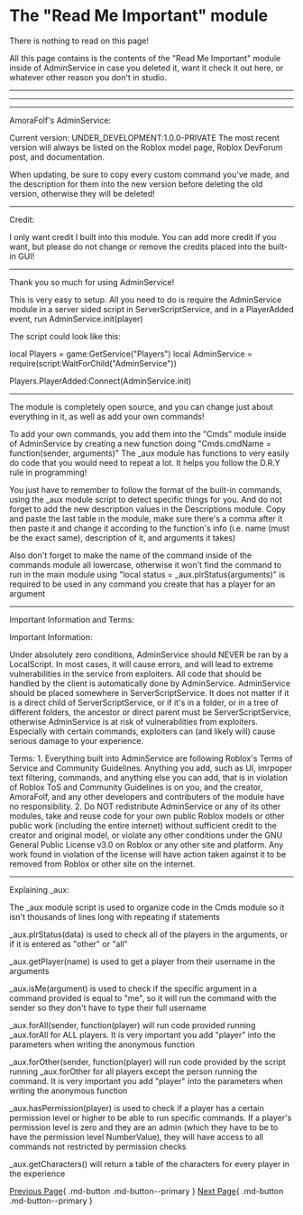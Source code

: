 # The "Read Me Important" module

There is nothing to read on this page!

All this page contains is the contents of the "Read Me Important" module inside of AdminService in case you deleted it, want it check it out here, or whatever other reason you don't in studio.

---

---

---

AmoraFolf's AdminService:

Current version: UNDER_DEVELOPMENT:1.0.0-PRIVATE
The most recent version will always be listed on the Roblox model page, Roblox DevForum post, and documentation.

When updating, be sure to copy every custom command you've made, and the description for them into the new version before deleting the old version, otherwise they will
be deleted!

---

Credit:

I only want credit I built into this module. You can add more credit if you want, but please do not change or remove the credits placed into the built-in GUI!

---

Thank you so much for using AdminService!

This is very easy to setup. All you need to do is require the AdminService module in a server sided script in ServerScriptService,
and in a PlayerAdded event, run AdminService.init(player)


The script could look like this:

local Players = game:GetService("Players")
local AdminService = require(script:WaitForChild("AdminService"))

Players.PlayerAdded:Connect(AdminService.init)

---

The module is completely open source, and you can change just about everything in it, as well as add your own commands!

To add your own commands, you add them into the "Cmds" module inside of AdminService by creating a new function doing "Cmds.cmdName = function(sender, arguments)"
The _aux module has functions to very easily do code that you would need to repeat a lot. It helps you follow the D.R.Y rule in programming!

You just have to remember to follow the format of the built-in commands, using the _aux module script to detect specific things for you.
And do not forget to add the new description values in the Descriptions module. Copy and paste the last table in the module, make sure there's a comma after it
then paste it and change it according to the function's info (i.e. name (must be the exact same), description of it, and arguments it takes)

Also don't forget to make the name of the command inside of the commands module all lowercase, otherwise it won't find the command to run in the main module
using "local status = _aux.plrStatus(arguments)" is required to be used in any command you create that has a player for an argument

---

Important Information and Terms:

Important Information:

Under absolutely zero conditions, AdminService should NEVER be ran by a LocalScript. In most cases, it will cause errors, and will lead to extreme vulnerabilities
 in the service from exploiters. All code that should be handled by the client is automatically done by AdminService.
AdminService should be placed somewhere in ServerScriptService. It does not matter if it is a direct child of ServerScriptService, or if it's in a folder, or in a
 tree of different folders, the ancestor or direct parent must be ServerScriptService, otherwise AdminService is at risk of vulnerabilities from exploiters. Especially
 with certain commands, exploiters can (and likely will) cause serious damage to your experience.


Terms:
	1. Everything built into AdminService are following Roblox's Terms of Service and Community Guidelines. Anything you add, such as UI, imrpoper text filtering, commands,
		and anything else you can add, that is in violation of Roblox ToS and Community Guidelines is on you, and the creator, AmoraFolf, and any other developers and
		contributers of the module have no responsibility.
	2. Do NOT redistribute AdminService or any of its other modules, take and reuse code for your own public Roblox models or other public work (including the entire
		internet) without sufficient credit to the creator and original model, or violate any other conditions under the GNU General Public License v3.0 on Roblox or any
		other site and platform. Any work found in violation of the license will have action taken against it to be removed from Roblox or other site on the internet.

---

Explaining _aux:

The _aux module script is used to organize code in the Cmds module so it isn't thousands of lines long with repeating if statements

_aux.plrStatus(data) is used to check all of the players in the arguments, or if it is entered as "other" or "all"

_aux.getPlayer(name) is used to get a player from their username in the arguments

_aux.isMe(argument) is used to check if the specific argument in a command provided is equal to "me", so it will run the command with the sender so they don't have to
type their full username

_aux.forAll(sender, function(player) will run code provided running _aux.forAll for ALL players. It is very important you add "player" into the parameters when writing
the anonymous function

_aux.forOther(sender, function(player) will run code provided by the script running _aux.forOther for all players except the person running the command. It is very
important you add "player" into the parameters when writing the anonymous function

_aux.hasPermission(player) is used to check if a player has a certain permission level or higher to be able to run specific commands. If a player's permission level is
zero and they are an admin (which they have to be to have the permission level NumberValue), they will have access to all commands not restricted by permission checks

_aux.getCharacters() will return a table of the characters for every player in the experience

[Previous Page](https://amorafolf.github.io/AdminService/basics/updating/){ .md-button .md-button--primary } [Next Page](https://amorafolf.github.io/AdminService/troubleshooting/){ .md-button .md-button--primary }